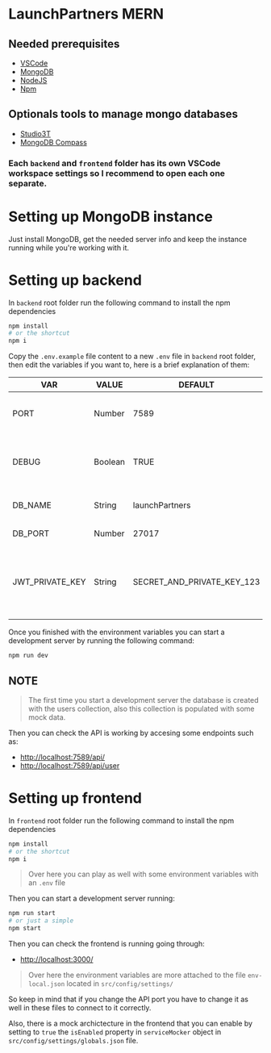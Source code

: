 # LaunchPartners MERN

## Needed prerequisites

- [VSCode](https://code.visualstudio.com/)
- [MongoDB](https://www.mongodb.com/download-center)
- [NodeJS](https://nodejs.org/en/download/)
- [Npm](https://www.npmjs.com/)

## Optionals tools to manage mongo databases
- [Studio3T](https://studio3t.com/)
- [MongoDB Compass](https://www.mongodb.com/products/compass)

### Each `backend` and `frontend` folder has its own VSCode workspace settings so I recommend to open each one separate.

# Setting up MongoDB instance

Just install MongoDB, get the needed server info and keep the instance running while you're working with it.


# Setting up backend

In `backend` root folder run the following command to install the npm dependencies

```bash
npm install
# or the shortcut
npm i
```

Copy the `.env.example` file content to a new `.env` file in `backend` root folder, then edit the variables if you want to, here is a brief explanation of them:

| VAR             | VALUE   | DEFAULT                    | DESCRIPTION                                                                         |
| --------------- |---------| -------------------------- | ----------------------------------------------------------------------------------- |
| PORT            | Number  | 7589                       | Port number where the API expected to be hosted                                     |
| DEBUG           | Boolean | TRUE                       | To see different logs during development process                                    |
| DB_NAME         | String  | launchPartners             | MongoDB database name                                                               |
| DB_PORT         | Number  | 27017                      | MongoDB instance port                                                               |
| JWT_PRIVATE_KEY | String  | SECRET_AND_PRIVATE_KEY_123 | A secret or private key to generate Json Web Tokens to handle auth and API requests |

Once you finished with the environment variables you can start a development server by running the following command:

```bash
npm run dev
```

## NOTE
> The first time you start a development server the database is created with the users collection, also this collection is populated with some mock data.

Then you can check the API is working by accesing some endpoints such as:

- [http://localhost:7589/api/](http://localhost:7589/api/)
- [http://localhost:7589/api/user](http://localhost:7589/api/user)

# Setting up frontend

In `frontend` root folder run the following command to install the npm dependencies

```bash
npm install
# or the shortcut
npm i
```
> Over here you can play as well with some environment variables with an `.env` file

Then you can start a development server running:

```bash
npm run start
# or just a simple
npm start
```

Then you can check the frontend is running going through:

- [http://localhost:3000/](http://localhost:3000/)

> Over here the environment variables are more attached to the file `env-local.json` located in `src/config/settings/`

So keep in mind that if you change the API port you have to change it as well in these files to connect to it correctly.

Also, there is a mock archictecture in the frontend that you can enable by setting to `true` the `isEnabled` property in `serviceMocker` object in `src/config/settings/globals.json` file.
